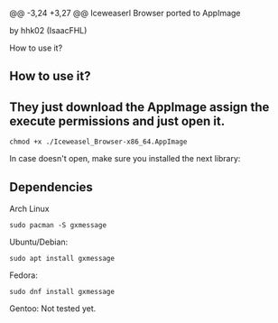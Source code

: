 @@ -3,24 +3,27 @@ Iceweaserl Browser ported to AppImage

by hhk02 (IsaacFHL)

How to use it?
## How to use it?

## They just download the AppImage assign the execute permissions and just open it.

```
chmod +x ./Iceweasel_Browser-x86_64.AppImage
```

In case doesn't open, make sure you installed the next library:

## Dependencies
Arch Linux

```
sudo pacman -S gxmessage
```

Ubuntu/Debian:

```
sudo apt install gxmessage
```

Fedora:

```
sudo dnf install gxmessage
```

Gentoo:
Not tested yet.

